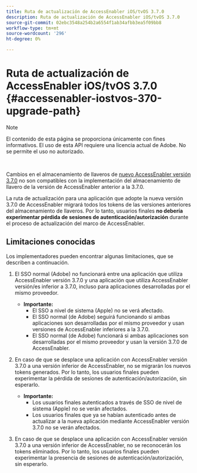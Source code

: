 ```yaml
---
title: Ruta de actualización de AccessEnabler iOS/tvOS 3.7.0
description: Ruta de actualización de AccessEnabler iOS/tvOS 3.7.0
source-git-commit: 02ebc3548a254b2a6554f1ab34afbb3ea5f09bb8
workflow-type: tm+mt
source-wordcount: '296'
ht-degree: 0%

---
```


# Ruta de actualización de AccessEnabler iOS/tvOS 3.7.0 {#accessenabler-iostvos-370-upgrade-path}

>[!NOTE]
>
>El contenido de esta página se proporciona únicamente con fines informativos. El uso de esta API requiere una licencia actual de Adobe. No se permite el uso no autorizado.

</br>

Cambios en el almacenamiento de llaveros de [nuevo AccessEnabler versión 3.7.0](/help/authentication/authn-rn-ios-tvos-370.md) no son compatibles con la implementación del almacenamiento de llavero de la versión de AccessEnabler anterior a la 3.7.0.

La ruta de actualización para una aplicación que adopte la nueva versión 3.7.0 de AccessEnabler migrará todos los tokens de las versiones anteriores del almacenamiento de llaveros. Por lo tanto, usuarios finales **no debería experimentar pérdida de sesiones de autenticación/autorización** durante el proceso de actualización del marco de AccessEnabler.

## Limitaciones conocidas

Los implementadores pueden encontrar algunas limitaciones, que se describen a continuación.


1. El SSO normal (Adobe) no funcionará entre una aplicación que utiliza AccessEnabler versión 3.7.0 y una aplicación que utiliza AccessEnabler versión/es inferior a 3.7.0, incluso para aplicaciones desarrolladas por el mismo proveedor.

   - **Importante:**
      - El SSO a nivel de sistema (Apple) no se verá afectado.
      - El SSO normal (de Adobe) seguirá funcionando si ambas aplicaciones son desarrolladas por el mismo proveedor y usan versiones de AccessEnabler inferiores a la 3.7.0.
      - El SSO normal (de Adobe) funcionará si ambas aplicaciones son desarrolladas por el mismo proveedor y usan la versión 3.7.0 de AccessEnabler.

1. En caso de que se desplace una aplicación con AccessEnabler versión 3.7.0 a una versión inferior de AccessEnabler, no se migrarán los nuevos tokens generados. Por lo tanto, los usuarios finales pueden experimentar la pérdida de sesiones de autenticación/autorización, sin esperarlo.

   - **Importante:**
      - Los usuarios finales autenticados a través de SSO de nivel de sistema (Apple) no se verán afectados.
      - Los usuarios finales que ya se habían autenticado antes de actualizar a la nueva aplicación mediante AccessEnabler versión 3.7.0 no se verán afectados.

1. En caso de que se desplace una aplicación con AccessEnabler versión 3.7.0 a una versión inferior de AccessEnabler, no se reconocerán los tokens eliminados. Por lo tanto, los usuarios finales pueden experimentar la presencia de sesiones de autenticación/autorización, sin esperarlo.
